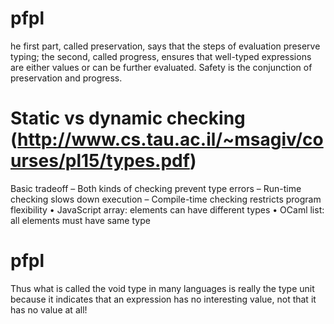 # pfpl
he first part, called preservation, says that the steps of evaluation preserve typing; the second,
called progress, ensures that well-typed expressions are either values or can be further evaluated.
Safety is the conjunction of preservation and progress.

# Static vs dynamic checking (http://www.cs.tau.ac.il/~msagiv/courses/pl15/types.pdf)
Basic tradeoff
– Both kinds of checking prevent type errors
– Run-time checking slows down execution
– Compile-time checking restricts program flexibility
• JavaScript array: elements can have different types
• OCaml list: all elements must have same type 

# pfpl
Thus what is called the void type in many languages is really the type unit because it
indicates that an expression has no interesting value, not that it has no value at all!
